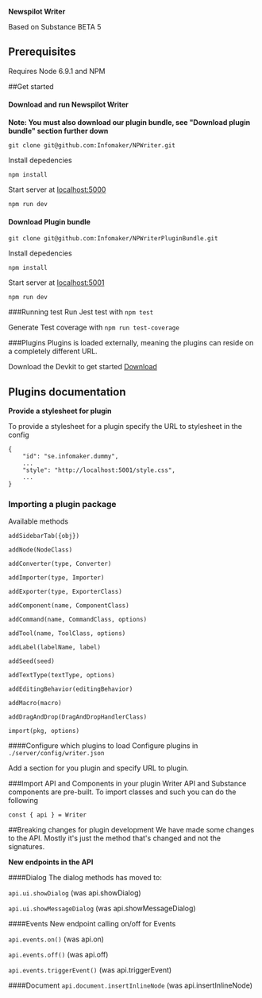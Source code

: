 **Newspilot Writer**

Based on Substance BETA 5

## Prerequisites
Requires Node 6.9.1 and NPM

##Get started

#### Download and run Newspilot Writer
**Note: You must also download our plugin bundle, see "Download plugin bundle" section further down**
```
git clone git@github.com:Infomaker/NPWriter.git
```

Install depedencies
```
npm install 
```

Start server at [localhost:5000](http://localhost:5000)
```
npm run dev
```


#### Download Plugin bundle
```
git clone git@github.com:Infomaker/NPWriterPluginBundle.git
```

Install depedencies
```
npm install 
```

Start server at [localhost:5001](http://localhost:5001)
```
npm run dev
```



###Running test
Run Jest test with `npm test`

Generate Test coverage with `npm run test-coverage` 

###Plugins
Plugins is loaded externally, meaning the plugins can reside on a completely different URL.

Download the Devkit to get started [Download](https://github.com/Infomaker/NPWriterDevKit)


## Plugins documentation

**Provide a stylesheet for plugin**

To provide a stylesheet for a plugin specify the URL to stylesheet in the config
```
{
    "id": "se.infomaker.dummy",
    ...
    "style": "http://localhost:5001/style.css",
    ...
}
```
  
       
### Importing a plugin package

Available methods

`addSidebarTab({obj})`

`addNode(NodeClass)`

`addConverter(type, Converter)`

`addImporter(type, Importer)`

`addExporter(type, ExporterClass)`

`addComponent(name, ComponentClass)`

`addCommand(name, CommandClass, options)`

`addTool(name, ToolClass, options)`

`addLabel(labelName, label)`

`addSeed(seed)`


`addTextType(textType, options)`

`addEditingBehavior(editingBehavior)`

`addMacro(macro)`

`addDragAndDrop(DragAndDropHandlerClass)`

`import(pkg, options)`


####Configure which plugins to load
Configure plugins in `./server/config/writer.json`

Add a section for you plugin and specify URL to plugin. 


###Import API and Components in your plugin
Writer API and Substance components are pre-built. 
To import classes and such you can do the following 

`const { api } = Writer`


##Breaking changes for plugin development
We have made some changes to the API. Mostly it's just the method that's changed and not the signatures.

**New endpoints in the API**



####Dialog
The dialog methods has moved to:

`api.ui.showDialog` (was api.showDialog)

`api.ui.showMessageDialog` (was api.showMessageDialog)

####Events
New endpoint calling on/off for Events

`api.events.on()` (was api.on)

`api.events.off()` (was api.off)

`api.events.triggerEvent()` (was api.triggerEvent)


####Document 
`api.document.insertInlineNode` (was api.insertInlineNode)
